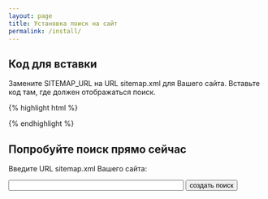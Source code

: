 ```yaml
---
layout: page
title: Установка поиск на сайт
permalink: /install/
---
```


## Код для вставки

Замените SITEMAP_URL на URL sitemap.xml для Вашего сайта. Вставьте код там, где должен отображаться поиск.

{% highlight html %}
<script type="text/javascript" src="http://yandex.st/jquery/2.1.1/jquery.min.js"></script>
<script type="text/javascript" src="http://svoy-poisk.sergei-udalov.ru/js/search.js"></script>

<script type="text/javascript">
  var search;

  search = new sp_Poisk({ sitemap_url: "SITEMAP_URL", el: "#sp-search" });

  jQuery("#sp-search .sp-find-button").click(function() {
    var q = jQuery("#sp-search .sp-query").val();
    search.find(q);
  });

</script>
{% endhighlight %}


## Попробуйте поиск прямо сейчас

Введите URL sitemap.xml Вашего сайта:

<div id="sitemap">
  <input type="text" class="sitemap" size="40"/> <input type="submit" value="создать поиск" />
  <span class="status"></span>
</div>

<div id="search-example" style="display: none">
  <div id="sp-search">
    Поиск: <br /><input type="text" class="sp-query" placeholder="введите поисковый зпрос" value="" /> <input type="submit" value="Найти" class="sp-find-button" />
    <span class="sp-status"></span>
    <br />
    <span class="sp-results"></span>
  </div>
</div>


<script type="text/javascript" src="/js/jquery.min.js"></script>
<script type="text/javascript" src="/js/search.js"></script>

<script type="text/javascript">
  var search;

  $("#sitemap .sitemap").val("").change(function() {
    if($(this).val().trim() != "") {
      search = new sp_Poisk({ sitemap_url: $(this).val(), el: "#sp-search" });
      $("#search-example").show();
    } else {
      alert("Введите адрес sitemap.xml");
      $("#search-example").hide();
    }
  });

  $("#sp-search .sp-find-button").click(function() {
    var q = $("#sp-search .sp-query").val();
    search.find(q);
  });
</script>
